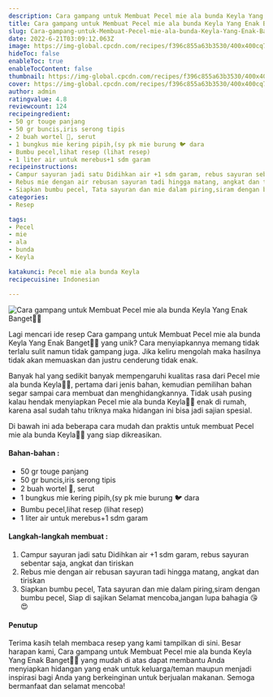```yaml
---
description: Cara gampang untuk Membuat Pecel mie ala bunda Keyla Yang Enak Banget"
title: Cara gampang untuk Membuat Pecel mie ala bunda Keyla Yang Enak Banget
slug: Cara-gampang-untuk-Membuat-Pecel-mie-ala-bunda-Keyla-Yang-Enak-Banget
date: 2022-6-21T03:09:12.063Z
image: https://img-global.cpcdn.com/recipes/f396c855a63b3530/400x400cq70/photo.jpg
hideToc: false
enableToc: true
enableTocContent: false
thumbnail: https://img-global.cpcdn.com/recipes/f396c855a63b3530/400x400cq70/photo.jpg
cover: https://img-global.cpcdn.com/recipes/f396c855a63b3530/400x400cq70/photo.jpg
author: admin
ratingvalue: 4.8
reviewcount: 124
recipeingredient:
- 50 gr touge panjang
- 50 gr buncis,iris serong tipis
- 2 buah wortel 🥕, serut
- 1 bungkus mie kering pipih,(sy pk mie burung 🐦 dara
- Bumbu pecel,lihat resep (lihat resep)
- 1 liter air untuk merebus+1 sdm garam
recipeinstructions:
- Campur sayuran jadi satu Didihkan air +1 sdm garam, rebus sayuran sebentar saja, angkat dan tiriskan
- Rebus mie dengan air rebusan sayuran tadi hingga matang, angkat dan tiriskan
- Siapkan bumbu pecel, Tata sayuran dan mie dalam piring,siram dengan bumbu pecel, Siap di sajikan Selamat mencoba,jangan lupa bahagia 😘😍
categories:
- Resep

tags:
- Pecel
- mie
- ala
- bunda
- Keyla

katakunci: Pecel mie ala bunda Keyla
recipecuisine: Indonesian

---
```


![Cara gampang untuk Membuat Pecel mie ala bunda Keyla Yang Enak Banget👩‍🍳](https://img-global.cpcdn.com/recipes/f396c855a63b3530/400x400cq70/photo.jpg)

Lagi mencari ide resep Cara gampang untuk Membuat Pecel mie ala bunda Keyla Yang Enak Banget👩‍🍳 yang unik? Cara menyiapkannya memang tidak terlalu sulit namun tidak gampang juga. Jika keliru mengolah maka hasilnya tidak akan memuaskan dan justru cenderung tidak enak.

Banyak hal yang sedikit banyak mempengaruhi kualitas rasa dari Pecel mie ala bunda Keyla👩‍🍳, pertama dari jenis bahan, kemudian pemilihan bahan segar sampai cara membuat dan menghidangkannya. Tidak usah pusing kalau hendak menyiapkan Pecel mie ala bunda Keyla👩‍🍳 enak di rumah, karena asal sudah tahu triknya maka hidangan ini bisa jadi sajian spesial.

Di bawah ini ada beberapa cara mudah dan praktis untuk membuat Pecel mie ala bunda Keyla👩‍🍳 yang siap dikreasikan.

<!--inarticleads1-->

#### Bahan-bahan :

- 50 gr touge panjang
- 50 gr buncis,iris serong tipis
- 2 buah wortel 🥕, serut
- 1 bungkus mie kering pipih,(sy pk mie burung 🐦 dara
- Bumbu pecel,lihat resep (lihat resep)
- 1 liter air untuk merebus+1 sdm garam

<!--inarticleads2-->

#### Langkah-langkah membuat :

1. Campur sayuran jadi satu Didihkan air +1 sdm garam, rebus sayuran sebentar saja, angkat dan tiriskan
1. Rebus mie dengan air rebusan sayuran tadi hingga matang, angkat dan tiriskan
1. Siapkan bumbu pecel, Tata sayuran dan mie dalam piring,siram dengan bumbu pecel, Siap di sajikan Selamat mencoba,jangan lupa bahagia 😘😍

#### Penutup

Terima kasih telah membaca resep yang kami tampilkan di sini. Besar harapan kami, Cara gampang untuk Membuat Pecel mie ala bunda Keyla Yang Enak Banget👩‍🍳 yang mudah di atas dapat membantu Anda menyiapkan hidangan yang enak untuk keluarga/teman maupun menjadi inspirasi bagi Anda yang berkeinginan untuk berjualan makanan. Semoga bermanfaat dan selamat mencoba!